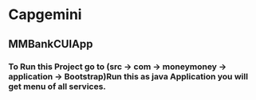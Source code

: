 # Capgemini
## MMBankCUIApp
### To Run this Project go to (src -> com -> moneymoney -> application -> Bootstrap)Run this as java Application you will get menu of all services.
